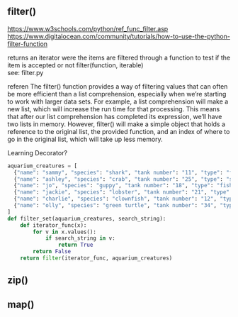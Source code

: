 ## filter()  
https://www.w3schools.com/python/ref_func_filter.asp  
https://www.digitalocean.com/community/tutorials/how-to-use-the-python-filter-function   

returns an iterator were the items are filtered through a function to test if
the item is accepted or not
filter(function, iterable)  
see: filter.py  

referen
The filter() function provides a way of filtering values that can often be
more efficient than a list comprehension, especially when we’re starting
to work with larger data sets. For example, a list comprehension will
make a new list, which will increase the run time for that processing.
This means that after our list comprehension has completed its
expression, we’ll have two lists in memory. However, filter() will make a
simple object that holds a reference to the original list, the provided
function, and an index of where to go in the original list, which will
take up less memory.  

Learning Decorator?
```python
aquarium_creatures = [
  {"name": "sammy", "species": "shark", "tank number": "11", "type": "fish"},
  {"name": "ashley", "species": "crab", "tank number": "25", "type": "shellfish"},
  {"name": "jo", "species": "guppy", "tank number": "18", "type": "fish"},
  {"name": "jackie", "species": "lobster", "tank number": "21", "type": "shellfish"},
  {"name": "charlie", "species": "clownfish", "tank number": "12", "type": "fish"},
  {"name": "olly", "species": "green turtle", "tank number": "34", "type": "turtle"}
]
def filter_set(aquarium_creatures, search_string):
    def iterator_func(x):
        for v in x.values():
            if search_string in v:
                return True
        return False
    return filter(iterator_func, aquarium_creatures)
```
## zip()

## map()

